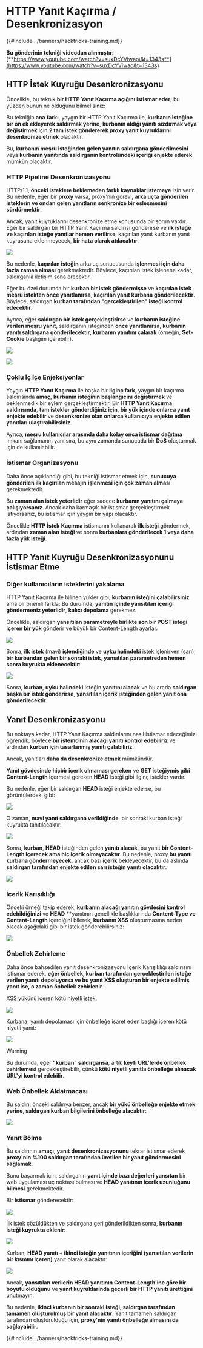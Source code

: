 # HTTP Yanıt Kaçırma / Desenkronizasyon

{{#include ../banners/hacktricks-training.md}}

**Bu gönderinin tekniği videodan alınmıştır:** [**https://www.youtube.com/watch?v=suxDcYViwao\&t=1343s**](https://www.youtube.com/watch?v=suxDcYViwao&t=1343s)

## HTTP İstek Kuyruğu Desenkronizasyonu

Öncelikle, bu teknik **bir HTTP Yanıt Kaçırma açığını istismar eder**, bu yüzden bunun ne olduğunu bilmelisiniz:

Bu tekniğin **ana** **farkı**, yaygın bir HTTP Yanıt Kaçırma ile, **kurbanın isteğine bir ön ek ekleyerek saldırmak yerine**, **kurbanın aldığı yanıtı sızdırmak veya değiştirmek** için **2 tam istek göndererek proxy yanıt kuyruklarını desenkronize etmek** olacaktır.

Bu, **kurbanın meşru isteğinden gelen yanıtın saldırgana gönderilmesini** veya **kurbanın yanıtında saldırganın kontrolündeki içeriği enjekte ederek** mümkün olacaktır.

### HTTP Pipeline Desenkronizasyonu

HTTP/1.1, **önceki isteklere beklemeden farklı kaynaklar istemeye** izin verir. Bu nedenle, eğer bir **proxy** varsa, proxy'nin görevi, **arka uçta gönderilen isteklerin ve ondan gelen yanıtların senkronize bir eşleşmesini sürdürmektir**.

Ancak, yanıt kuyruklarını desenkronize etme konusunda bir sorun vardır. Eğer bir saldırgan bir HTTP Yanıt Kaçırma saldırısı gönderirse ve **ilk isteğe ve kaçırılan isteğe yanıtlar hemen verilirse**, kaçırılan yanıt kurbanın yanıt kuyrusuna eklenmeyecek, **bir hata olarak atılacaktır**.

![](<../images/image (633).png>)

Bu nedenle, **kaçırılan isteğin** arka uç sunucusunda **işlenmesi için daha fazla zaman alması** gerekmektedir. Böylece, kaçırılan istek işlenene kadar, saldırganla iletişim sona erecektir.

Eğer bu özel durumda bir **kurban bir istek göndermişse** ve **kaçırılan istek meşru istekten önce yanıtlanırsa**, **kaçırılan yanıt kurbana gönderilecektir**. Böylece, saldırgan **kurban tarafından "gerçekleştirilen" isteği kontrol edecektir**.

Ayrıca, eğer **saldırgan bir istek gerçekleştirirse** ve **kurbanın isteğine verilen meşru yanıt**, saldırganın isteğinden **önce yanıtlanırsa**, **kurbanın yanıtı saldırgana gönderilecektir**, **kurbanın yanıtını çalarak** (örneğin, **Set-Cookie** başlığını içerebilir).

![](<../images/image (1020).png>)

![](<../images/image (719).png>)

### Çoklu İç İçe Enjeksiyonlar

Yaygın **HTTP Yanıt Kaçırma** ile başka bir **ilginç fark**, yaygın bir kaçırma saldırısında **amaç**, **kurbanın isteğinin başlangıcını değiştirmek** ve beklenmedik bir eylem gerçekleştirmektir. Bir **HTTP Yanıt Kaçırma saldırısında**, **tam istekler gönderdiğiniz için**, **bir yük içinde onlarca yanıt enjekte edebilir** ve **desenkronize olan onlarca kullanıcıya** **enjekte edilen yanıtları** **ulaştırabilirsiniz**.

Ayrıca, **meşru kullanıcılar arasında daha kolay onca istismar dağıtma** imkanı sağlamanın yanı sıra, bu aynı zamanda sunucuda bir **DoS** oluşturmak için de kullanılabilir.

### İstismar Organizasyonu

Daha önce açıklandığı gibi, bu tekniği istismar etmek için, **sunucuya gönderilen ilk kaçırılan mesajın** **işlenmesi için çok zaman alması** gerekmektedir.

Bu **zaman alan istek yeterlidir** eğer sadece **kurbanın yanıtını çalmaya çalışıyorsanız**. Ancak daha karmaşık bir istismar gerçekleştirmek istiyorsanız, bu istismar için yaygın bir yapı olacaktır.

Öncelikle **HTTP** **İstek** **Kaçırma** istismarını kullanarak **ilk** isteği göndermek, ardından **zaman alan isteği** ve sonra **kurbanlara gönderilecek 1 veya daha fazla yük isteği**.

## HTTP Yanıt Kuyruğu Desenkronizasyonunu İstismar Etme

### Diğer kullanıcıların isteklerini yakalama <a href="#capturing-other-users-requests" id="capturing-other-users-requests"></a>

HTTP Yanıt Kaçırma ile bilinen yükler gibi, **kurbanın isteğini çalabilirsiniz** ama bir önemli farkla: Bu durumda, **yanıtın içinde yansıtılan içeriği göndermeniz yeterlidir**, **kalıcı depolama** gerekmez.

Öncelikle, saldırgan **yansıtılan parametreyle birlikte son bir POST isteği içeren bir yük** gönderir ve büyük bir Content-Length ayarlar.

![](<../images/image (1053).png>)

Sonra, **ilk istek** (mavi) **işlendiğinde** ve **uyku halindeki** istek işlenirken (sarı), **bir kurbandan gelen bir sonraki istek**, **yansıtılan parametreden hemen sonra kuyrukta eklenecektir**:

![](<../images/image (794).png>)

Sonra, **kurban**, **uyku halindeki** isteğin **yanıtını alacak** ve bu arada **saldırgan** **başka bir istek gönderirse**, **yansıtılan içerik isteğinden gelen yanıt ona gönderilecektir**.

## Yanıt Desenkronizasyonu

Bu noktaya kadar, HTTP Yanıt Kaçırma saldırılarını nasıl istismar edeceğimizi öğrendik, böylece **bir istemcinin alacağı yanıtı kontrol edebiliriz** ve ardından **kurban için tasarlanmış yanıtı çalabiliriz**.

Ancak, yanıtları **daha da desenkronize etmek** mümkündür.

**Yanıt gövdesinde** **hiçbir içerik olmaması gereken** ve **GET isteğiymiş gibi Content-Length** içermesi gereken **HEAD** isteği gibi ilginç istekler vardır.

Bu nedenle, eğer bir saldırgan **HEAD** isteği enjekte ederse, bu görüntülerdeki gibi:

![](<../images/image (1107).png>)

O zaman, **mavi yanıt saldırgana verildiğinde**, bir sonraki kurban isteği kuyrukta tanıtılacaktır:

![](<../images/image (999).png>)

Sonra, **kurban**, **HEAD** isteğinden gelen **yanıtı alacak**, bu yanıt **bir Content-Length içerecek ama hiç içerik olmayacaktır**. Bu nedenle, proxy **bu yanıtı kurbana göndermeyecek**, ancak bazı **içerik** bekleyecektir, bu da aslında **saldırgan tarafından enjekte edilen sarı isteğin yanıtı olacaktır**:

![](<../images/image (735).png>)

### İçerik Karışıklığı

Önceki örneği takip ederek, **kurbanın alacağı yanıtın gövdesini kontrol edebildiğinizi** ve **HEAD** **yanıtının genellikle başlıklarında **Content-Type ve Content-Length** içerdiğini bilerek, **kurbanın XSS** oluşturmasına neden olacak aşağıdaki gibi bir istek gönderebilirsiniz:

![](<../images/image (688).png>)

### Önbellek Zehirleme

Daha önce bahsedilen yanıt desenkronizasyonu İçerik Karışıklığı saldırısını istismar ederek, **eğer önbellek, kurban tarafından gerçekleştirilen isteğe verilen yanıtı depoluyorsa ve bu yanıt XSS oluşturan bir enjekte edilmiş yanıt ise, o zaman önbellek zehirlenir**.

XSS yükünü içeren kötü niyetli istek:

![](<../images/image (614).png>)

Kurbana, yanıtı depolaması için önbelleğe işaret eden başlığı içeren kötü niyetli yanıt:

![](<../images/image (566).png>)

> [!WARNING]
> Bu durumda, eğer **"kurban" saldırgansa**, artık **keyfi URL'lerde önbellek zehirlemesi** gerçekleştirebilir, çünkü **kötü niyetli yanıtla önbelleğe alınacak URL'yi kontrol edebilir**.

### Web Önbellek Aldatmacası

Bu saldırı, önceki saldırıya benzer, ancak **bir yükü önbelleğe enjekte etmek yerine, saldırgan kurban bilgilerini önbelleğe alacaktır**:

![](<../images/image (991).png>)

### Yanıt Bölme

Bu saldırının **amaç**ı, **yanıt** **desenkronizasyonunu** tekrar istismar ederek **proxy'nin %100 saldırgan tarafından üretilen bir yanıt göndermesini sağlamak**.

Bunu başarmak için, saldırganın **yanıt içinde bazı değerleri yansıtan** bir web uygulaması uç noktası bulması ve **HEAD yanıtının içerik uzunluğunu bilmesi** gerekmektedir.

Bir **istismar** gönderecektir:

![](<../images/image (911).png>)

İlk istek çözüldükten ve saldırgana geri gönderildikten sonra, **kurbanın isteği kuyrukta eklenir**:

![](<../images/image (737).png>)

Kurban, **HEAD yanıtı + ikinci isteğin yanıtının içeriğini (yansıtılan verilerin bir kısmını içeren)** yanıt olarak alacaktır:

![](<../images/image (356).png>)

Ancak, **yansıtılan verilerin HEAD yanıtının Content-Length'ine göre bir boyutu olduğunu** ve **yanıt kuyruklarında geçerli bir HTTP yanıtı ürettiğini** unutmayın.

Bu nedenle, **ikinci kurbanın bir sonraki isteği**, **saldırgan tarafından tamamen oluşturulmuş bir yanıt alacaktır**. Yanıt tamamen saldırgan tarafından oluşturulduğu için, **proxy'nin yanıtı önbelleğe almasını da sağlayabilir**.

{{#include ../banners/hacktricks-training.md}}
